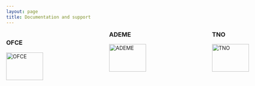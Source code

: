 ```yaml
---
layout: page
title: Documentation and support
---
```


<section>
<div id="container" style="width:500px">

<div id="menu" style="width:823px;float:left;">
<body>
<style>
.newspaper {
    -webkit-columns: 150px 3; 
    columns: 150px 3;
h2 { text-align: left }
p { text-align: left }
</style> 

<div class="newspaper">
<h3>OFCE</h3>
<img src="http://www.senat.fr/rap/r02-343/r02-34322.gif" alt="OFCE" width="100" height="75">

<br>
<h3>ADEME</h3>
<img src="http://controverses.sciences-po.fr/cours/biocarburant/images/images%20contenu/Logo-de-lADEME.jpg"alt="ADEME" width="100" height="75">

<br>
<h3>TNO</h3>
<img src="http://www.bimladder.nl/wp-content/uploads/2011/10/TNOinnovationforlife.jpg"alt="TNO" width="100" height="75">
</p>
</div>
</body>
</div>
</section>
